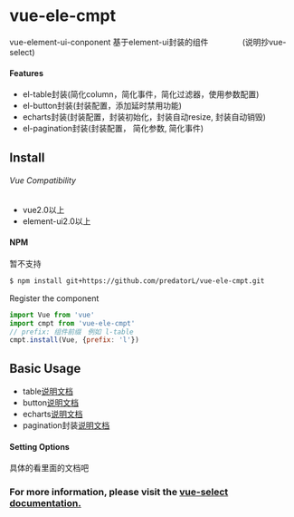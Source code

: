 # vue-ele-cmpt
vue-element-ui-conponent 基于element-ui封装的组件　　　　
(说明抄vue-select)

#### Features
- el-table封装(简化column，简化事件，简化过滤器，使用参数配置)
- el-button封装(封装配置，添加延时禁用功能)
- echarts封装(封装配置，封装初始化，封装自动resize, 封装自动销毁)
- el-pagination封装(封装配置， 简化参数, 简化事件)

## Install

###### Vue Compatibility
-  vue2.0以上
-  element-ui2.0以上

#### NPM
暂不支持

```bash
$ npm install git+https://github.com/predatorL/vue-ele-cmpt.git
```

Register the component

```js
import Vue from 'vue'
import cmpt from 'vue-ele-cmpt'
// prefix: 组件前缀　例如 l-table
cmpt.install(Vue, {prefix: 'l'})
```

## Basic Usage

- table[说明文档](https://github.com/predatorL/vue-ele-cmpt/blob/master/packages/table/README.md)
- button[说明文档](https://github.com/predatorL/vue-ele-cmpt/blob/master/packages/button/README.md)
- echarts[说明文档](https://github.com/predatorL/vue-ele-cmpt/blob/master/packages/echarts/README.md)
- pagination封装[说明文档](https://github.com/predatorL/vue-ele-cmpt/blob/master/packages/pagination封装/README.md)


#### Setting Options
具体的看里面的文档吧


### For more information, please visit the [vue-select documentation.](https://sagalbot.github.io/vue-select)
